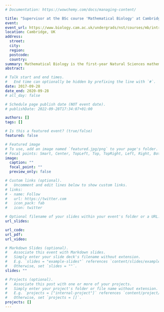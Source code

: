 ```yaml
---
# Documentation: https://wowchemy.com/docs/managing-content/

title: "Supervisor at the BSc course 'Mathematical Biology' at Cambridge University (2017-2020)"
event:
event_url: https://www.biology.cam.ac.uk/undergrads/nst/courses/mb/introduction
location: Cambridge, UK
address:
  street:
  city:
  region:
  postcode:
  country:
summary: Mathematical Biology is the first-year Natural Sciences mathematics course designed for biologists. The course teaches a range of skills in mathematical modelling, probability and statistics and simple computer programming. The course is designed to approach these areas from an integrated biological point of view. A range of mathematical and statistical techniques, including ordinary differential equations, local stability analysis, coupled differential equations, hypothesis testing, regression, matrix algebra, basic probability and probability distributions are introduced in the context of biological systems.
abstract:

# Talk start and end times.
#   End time can optionally be hidden by prefixing the line with `#`.
date: 2017-09-28
date_end: 2020-09-28
# all_day: false

# Schedule page publish date (NOT event date).
# publishDate: 2022-09-28T17:34:07+01:00

authors: []
tags: []

# Is this a featured event? (true/false)
featured: false

# Featured image
# To use, add an image named `featured.jpg/png` to your page's folder. 
# Focal points: Smart, Center, TopLeft, Top, TopRight, Left, Right, BottomLeft, Bottom, BottomRight.
image:
  caption: ""
  focal_point: ""
  preview_only: false

# Custom links (optional).
#   Uncomment and edit lines below to show custom links.
# links:
# - name: Follow
#   url: https://twitter.com
#   icon_pack: fab
#   icon: twitter

# Optional filename of your slides within your event's folder or a URL.
url_slides:

url_code:
url_pdf:
url_video:

# Markdown Slides (optional).
#   Associate this event with Markdown slides.
#   Simply enter your slide deck's filename without extension.
#   E.g. `slides = "example-slides"` references `content/slides/example-slides.md`.
#   Otherwise, set `slides = ""`.
slides: ""

# Projects (optional).
#   Associate this post with one or more of your projects.
#   Simply enter your project's folder or file name without extension.
#   E.g. `projects = ["internal-project"]` references `content/project/deep-learning/index.md`.
#   Otherwise, set `projects = []`.
projects: []
---
```

